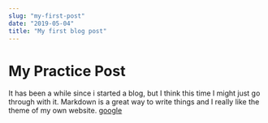 ```yaml
---
slug: "my-first-post"
date: "2019-05-04"
title: "My first blog post"
---
```


# My Practice Post

It has been a while since i started a blog, but I think this time I might just go through with it. Markdown is a great way to write things and I really like the theme of my own website. [google](google.com)